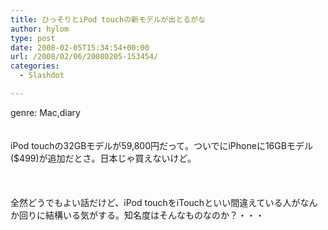 ```yaml
---
title: ひっそりとiPod touchの新モデルが出とるがな
author: hylom
type: post
date: 2008-02-05T15:34:54+00:00
url: /2008/02/06/20080205-153454/
categories:
  - Slashdot

---
```

genre: Mac&#44;diary  
</br>   
iPod touchの32GBモデルが59&#44;800円だって。ついでにiPhoneに16GBモデル($499)が追加だとさ。日本じゃ買えないけど。</br>  
</br>   
全然どうでもよい話だけど、iPod touchをiTouchといい間違えている人がなんか回りに結構いる気がする。知名度はそんなものなのか？・・・</br>